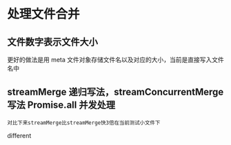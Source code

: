# 处理文件合并

## 文件数字表示文件大小

更好的做法是用 meta 文件对象存储文件名以及对应的大小，当前是直接写入文件名中

## streamMerge 递归写法，streamConcurrentMerge 写法 Promise.all 并发处理

    对比下来streamMerge比streamMerge快3倍在当前测试小文件下

different
